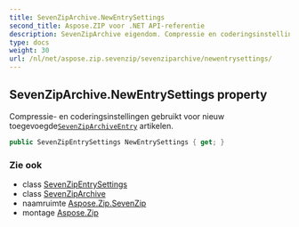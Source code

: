 ```yaml
---
title: SevenZipArchive.NewEntrySettings
second_title: Aspose.ZIP voor .NET API-referentie
description: SevenZipArchive eigendom. Compressie en coderingsinstellingen gebruikt voor nieuw toegevoegdeSevenZipArchiveEntry artikelen.
type: docs
weight: 30
url: /nl/net/aspose.zip.sevenzip/sevenziparchive/newentrysettings/
---
```

## SevenZipArchive.NewEntrySettings property

Compressie- en coderingsinstellingen gebruikt voor nieuw toegevoegde[`SevenZipArchiveEntry`](../../sevenziparchiveentry/) artikelen.

```csharp
public SevenZipEntrySettings NewEntrySettings { get; }
```

### Zie ook

* class [SevenZipEntrySettings](../../../aspose.zip.saving/sevenzipentrysettings/)
* class [SevenZipArchive](../)
* naamruimte [Aspose.Zip.SevenZip](../../sevenziparchive/)
* montage [Aspose.Zip](../../../)



